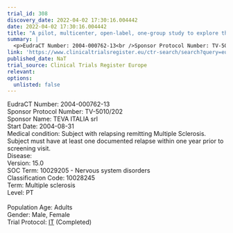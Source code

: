 ```yaml
---
trial_id: 308
discovery_date: 2022-04-02 17:30:16.004442
date: 2022-04-02 17:30:16.004442
title: "A pilot, multicenter, open-label, one-group study to explore the efficacy, tolerability and safety of 30 mg TV-5010 administered once weekly in subjects with relapsing-remitting multiple sclerosis."
summary: |
  <p>EudraCT Number: 2004-000762-13<br />Sponsor Protocol Number: TV-5010/202<br />Sponsor Name: TEVA ITALIA srl<br />Start Date: 2004-08-31<br />Medical condition: Subject with relapsing remitting Multiple Sclerosis. Subject must have at least one documented relapse within one year prior to screening visit.<br />Disease: <br />Version: 15.0<br />SOC Term: 10029205 - Nervous system disorders<br />Classification Code: 10028245<br />Term: Multiple sclerosis<br />Level: PT<br /><br />Population Age: Adults<br />Gender: Male, Female<br />Trial Protocol: <a href="https://www.clinicaltrialsregister.eu/ctr-search/trial/2004-000762-13/IT">IT</a> (Completed)</p>
link: 'https://www.clinicaltrialsregister.eu/ctr-search/search?query=eudract_number:2004-000762-13'
published_date: NaT
trial_source: Clinical Trials Register Europe
relevant: 
options:
  unlisted: false
---
```

<p>EudraCT Number: 2004-000762-13<br />Sponsor Protocol Number: TV-5010/202<br />Sponsor Name: TEVA ITALIA srl<br />Start Date: 2004-08-31<br />Medical condition: Subject with relapsing remitting Multiple Sclerosis. Subject must have at least one documented relapse within one year prior to screening visit.<br />Disease: <br />Version: 15.0<br />SOC Term: 10029205 - Nervous system disorders<br />Classification Code: 10028245<br />Term: Multiple sclerosis<br />Level: PT<br /><br />Population Age: Adults<br />Gender: Male, Female<br />Trial Protocol: <a href="https://www.clinicaltrialsregister.eu/ctr-search/trial/2004-000762-13/IT">IT</a> (Completed)</p>